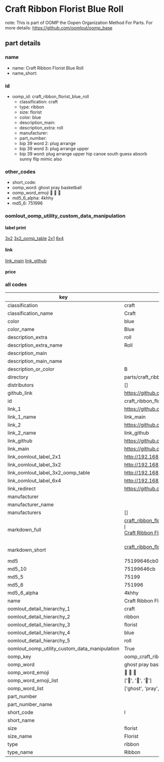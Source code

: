 # Craft Ribbon Florist Blue Roll  

note: This is part of OOMP the Oopen Organization Method For Parts. For more details: https://github.com/oomlout/oomp_base

##  part details
  







### name
* name: Craft Ribbon Florist Blue Roll
* name_short: 
### id
* oomp_id: craft_ribbon_florist_blue_roll
  * classification: craft
  * type: ribbon
  * size: florist
  * color: blue
  * description_main: 
  * description_extra: roll
  * manufacturer: 
  * part_number: 
  * bip 39 word 2: plug arrange
  * bip 39 word 3: plug arrange upper
  * bip 39 word: plug arrange upper hip canoe south guess absorb sunny flip mimic also

### other_codes
* short_code: 
* oomp_word: ghost pray basketball
* oomp_word_emoji :ghost: :pray: :basketball:
* md5_6_alpha: 4khhy
* md5_6: 751996






### oomlout_oomp_utility_custom_data_manipulation
#### label print
[3x2](http://192.168.1.245:1112/?label=oomp%204khhy)
[3x2_oomp_table](http://192.168.1.108:1112/?label=oomp%204khhy)
[2x1](http://192.168.1.242:1112/?label=oomp%204khhy)
[6x4](http://192.168.1.55:1112/?label=oomp%204khhy)    

#### link

[link_main](https://github.com/oomlout/oomlout_oomp_version_1_messy/tree/main/parts/craft_ribbon_florist_blue_roll) [link_github](https://github.com/oomlout/oomlout_oomp_version_1_messy/tree/main/parts/craft_ribbon_florist_blue_roll)                             

#### price







### all codes 
| key | value |  
| --- | --- |  
| classification | craft |  
| classification_name | Craft |  
| color | blue |  
| color_name | Blue |  
| description_extra | roll |  
| description_extra_name | Roll |  
| description_main |  |  
| description_main_name |  |  
| description_or_color | B  |  
| directory | parts/craft_ribbon_florist_blue_roll |  
| distributors | [] |  
| github_link | https://github.com/oomlout/oomlout_oomp_part_src/tree/main/parts/craft_ribbon_florist_blue_roll |  
| id | craft_ribbon_florist_blue_roll |  
| link_1 | https://github.com/oomlout/oomlout_oomp_version_1_messy/tree/main/parts/craft_ribbon_florist_blue_roll |  
| link_1_name | link_main |  
| link_2 | https://github.com/oomlout/oomlout_oomp_version_1_messy/tree/main/parts/craft_ribbon_florist_blue_roll |  
| link_2_name | link_github |  
| link_github | https://github.com/oomlout/oomlout_oomp_version_1_messy/tree/main/parts/craft_ribbon_florist_blue_roll |  
| link_main | https://github.com/oomlout/oomlout_oomp_version_1_messy/tree/main/parts/craft_ribbon_florist_blue_roll |  
| link_oomlout_label_2x1 | http://192.168.1.242:1112/?label=oomp%204khhy |  
| link_oomlout_label_3x2 | http://192.168.1.245:1112/?label=oomp%204khhy |  
| link_oomlout_label_3x2_oomp_table | http://192.168.1.108:1112/?label=oomp%204khhy |  
| link_oomlout_label_6x4 | http://192.168.1.55:1112/?label=oomp%204khhy |  
| link_redirect | https://github.com/oomlout/oomlout_oomp_version_1_messy/tree/main/parts/craft_ribbon_florist_blue_roll |  
| manufacturer |  |  
| manufacturer_name |  |  
| manufacturers | [] |  
| markdown_full | [craft_ribbon_florist_blue_roll](none)<br>[l](none)<br>[Craft Ribbon Florist Blue Roll](none)<br><br> |  
| markdown_short | [craft_ribbon_florist_blue_roll](none)<br><br> |  
| md5 | 75199646cb00ccef4090c6bfde031536 |  
| md5_10 | 75199646cb |  
| md5_5 | 75199 |  
| md5_6 | 751996 |  
| md5_6_alpha | 4khhy |  
| name | Craft Ribbon Florist Blue Roll |  
| oomlout_detail_hierarchy_1 | craft |  
| oomlout_detail_hierarchy_2 | ribbon |  
| oomlout_detail_hierarchy_3 | florist |  
| oomlout_detail_hierarchy_4 | blue |  
| oomlout_detail_hierarchy_5 | roll |  
| oomlout_oomp_utility_custom_data_manipulation | True |  
| oomp_key | oomp_craft_ribbon_florist_blue_roll |  
| oomp_word | ghost pray basketball |  
| oomp_word_emoji | :ghost: :pray: :basketball: |  
| oomp_word_emoji_list | [':ghost:', ':pray:', ':basketball:'] |  
| oomp_word_list | ['ghost', 'pray', 'basketball'] |  
| part_number |  |  
| part_number_name |  |  
| short_code | l |  
| short_name |  |  
| size | florist |  
| size_name | Florist |  
| type | ribbon |  
| type_name | Ribbon |  
